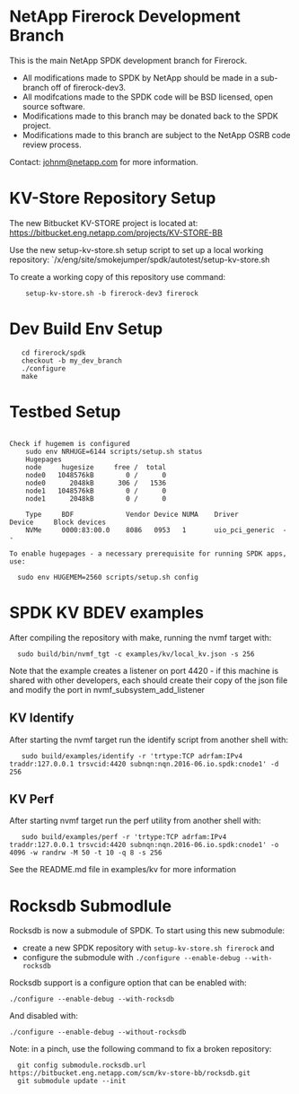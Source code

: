 # NetApp Firerock Development Branch

This is the main NetApp SPDK development branch for Firerock.

  - All modifications made to SPDK by NetApp should be made in a sub-branch off of firerock-dev3.
  - All modifcations made to the SPDK code will be BSD licensed, open source software.
  - Modifications made to this branch may be donated back to the SPDK project.
  - Modifications made to this branch are subject to the NetApp OSRB code review process.

Contact: johnm@netapp.com for more information.

# KV-Store Repository Setup

The new Bitbucket KV-STORE project is located at: https://bitbucket.eng.netapp.com/projects/KV-STORE-BB

Use the new setup-kv-store.sh setup script to set up a local working repository: `/x/eng/site/smokejumper/spdk/autotest/setup-kv-store.sh

To create a working copy of this repository use command:

```
    setup-kv-store.sh -b firerock-dev3 firerock
```

# Dev Build Env Setup

```
   cd firerock/spdk
   checkout -b my_dev_branch
   ./configure
   make
```

# Testbed Setup

```

Check if hugemem is configured
    sudo env NRHUGE=6144 scripts/setup.sh status
    Hugepages
    node     hugesize     free /  total
    node0   1048576kB        0 /      0
    node0      2048kB      306 /   1536
    node1   1048576kB        0 /      0
    node1      2048kB        0 /      0

	Type     BDF             Vendor Device NUMA    Driver           Device     Block devices
	NVMe     0000:83:00.0    8086   0953   1       uio_pci_generic  -          -

To enable hugepages - a necessary prerequisite for running SPDK apps, use:

  sudo env HUGEMEM=2560 scripts/setup.sh config
```

# SPDK KV BDEV examples

After compiling the repository with make, running the nvmf target with:

```
  sudo build/bin/nvmf_tgt -c examples/kv/local_kv.json -s 256
```
Note that the example creates a listener on port 4420 - if this machine is shared with other developers, each should create their copy of
the json file and modify the port in nvmf_subsystem_add_listener

## KV Identify

After starting the nvmf target run the identify script from another shell with:

```
   sudo build/examples/identify -r 'trtype:TCP adrfam:IPv4 traddr:127.0.0.1 trsvcid:4420 subnqn:nqn.2016-06.io.spdk:cnode1' -d 256
```

## KV Perf

After starting nvmf target run the perf utility from another shell with:

```
   sudo build/examples/perf -r 'trtype:TCP adrfam:IPv4 traddr:127.0.0.1 trsvcid:4420 subnqn:nqn.2016-06.io.spdk:cnode1' -o 4096 -w randrw -M 50 -t 10 -q 8 -s 256
```

See the README.md file in examples/kv for more information

# Rocksdb Submodlule

Rocksdb is now a submodule of SPDK. To start using this new submodule:

 - create a new SPDK repository with `setup-kv-store.sh firerock` and
 - configure the submodule with `./configure --enable-debug --with-rocksdb`

Rocksdb support is a configure option that can be enabled with:

```
./configure --enable-debug --with-rocksdb
```

And disabled with:

```
./configure --enable-debug --without-rocksdb
```

Note: in a pinch, use the following command to fix a broken repository:

```
  git config submodule.rocksdb.url https://bitbucket.eng.netapp.com/scm/kv-store-bb/rocksdb.git
  git submodule update --init
```
